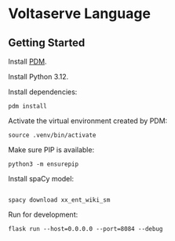 # Voltaserve Language

## Getting Started

Install [PDM](https://pdm-project.org).

Install Python 3.12.

Install dependencies:

```shell
pdm install
```

Activate the virtual environment created by PDM:

```shell
source .venv/bin/activate
```

Make sure PIP is available:

```shell
python3 -m ensurepip
```

Install spaCy model:

```shell:

spacy download xx_ent_wiki_sm
```

Run for development:

```shell
flask run --host=0.0.0.0 --port=8084 --debug
```
